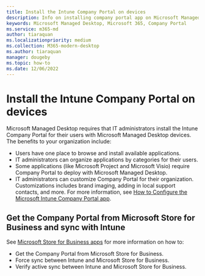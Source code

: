 ```yaml
---
title: Install the Intune Company Portal on devices 
description: Info on installing company portal app on Microsoft Managed Desktop devices 
keywords: Microsoft Managed Desktop, Microsoft 365, Company Portal
ms.service: m365-md
author: tiaraquan
ms.localizationpriority: medium
ms.collection: M365-modern-desktop
ms.author: tiaraquan
manager: dougeby
ms.topic: how-to
ms.date: 12/06/2022
---
```


# Install the Intune Company Portal on devices

Microsoft Managed Desktop requires that IT administrators install the Intune Company Portal for their users with Microsoft Managed Desktop devices. The benefits to your organization include:

- Users have one place to browse and install available applications.
- IT administrators can organize applications by categories for their users.  
- Some applications (like Microsoft Project and Microsoft Visio) require Company Portal to deploy with Microsoft Managed Desktop.
- IT administrators can customize Company Portal for their organization. Customizations includes brand imaging, adding in local support contacts, and more. For more information, see [How to Configure the Microsoft Intune Company Portal app](/intune/company-portal-app).

## Get the Company Portal from Microsoft Store for Business and sync with Intune

See [Microsoft Store for Business apps](../deploy/deploy-apps.md#msfb-apps) for more information on how to:

- Get the Company Portal from Microsoft Store for Business.
- Force sync between Intune and Microsoft Store for Business.
- Verify active sync between Intune and Microsoft Store for Business.
